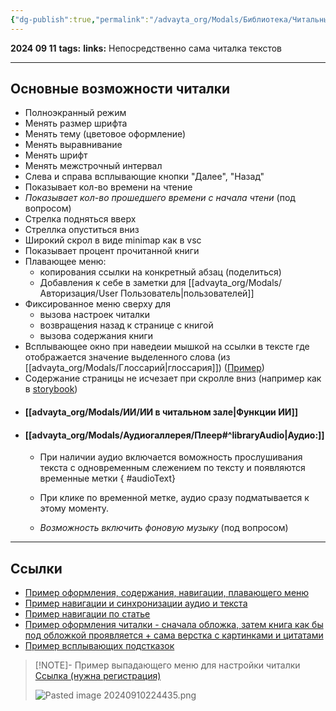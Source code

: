 ```yaml
---
{"dg-publish":true,"permalink":"/advayta_org/Modals/Библиотека/Читальный зал/"}
---
```


**2024 09 11**
**tags:**
**links:** 
Непосредственно сама читалка текстов

---
## Основные возможности читалки

- Полноэкранный режим
- Менять размер шрифта
- Менять тему (цветовое оформление)
- Менять выравнивание
- Менять шрифт
- Менять межстрочный интервал
- Слева и справа всплывающие кнопки "Далее", "Назад"
- Показывает кол-во времени на чтение
- *Показывает кол-во прошедшего времени с начала чтени* (под вопросом)
- Стрелка подняться вверх
- Стреллка опуститься вниз
- Широкий скрол в виде minimap как в vsc
- Показывает процент прочитанной книги
- Плавающее меню:
	- копирования ссылки на конкретный абзац (поделиться)
	- Добавления к себе в заметки для [[advayta_org/Modals/Авторизация/User Пользователь\|пользователей]]
- Фиксированное меню сверху для
	- вызова настроек читалки
	- возвращения назад к странице с книгой
	- вызова содержания книги
- Всплывающее окно при наведеии мышкой на ссылки в тексте где отображается значение выделенного слова (из [[advayta_org/Modals/Глоссарий\|глоссария]]) ([Пример](https://wiki2.org/ru/%D0%A2%D1%80%D0%B8%D0%BF%D1%83%D1%80%D0%B0%D1%81%D1%83%D0%BD%D0%B4%D0%B0%D1%80%D0%B8))
- Содержание страницы не исчезает при скролле вниз (например как в [storybook](https://getbootstrap.com/docs/5.3/getting-started/introduction/#quick-start))
- #### [[advayta_org/Modals/ИИ/ИИ в читальном зале\|Функции ИИ]]
- #### [[advayta_org/Modals/Аудиогаллерея/Плеер#^libraryAudio\|Аудио:]]
	- При наличии аудио включается воможность прослушивания текста с одновременным слежением по тексту и появляются временные метки
{ #audioText}

	- При клике по временной метке, аудио сразу подматывается к этому моменту.
	- *Возможность включить фоновую музыку* (под вопросом)
---
## Ссылки

- [Пример оформления, содержания, навигации, плавающего меню](https://www.oum.ru/yoga/vedicheskaya-kultura/yoga-vasishtkha-glava-3-o-sozdanii/?bookmark=BRV8xMDMwODBfcF8xMzZfMF8w0)
- [Пример навигации и синхронизации аудио и текста](https://audioveda.ru/audios/3210)
- [Пример навигации по статье](https://polka.academy/lists/94)
- [Пример оформления читалки - сначала обложка, затем книга как бы под обложкой проявляется + сама верстка с картинками и цитатами](https://polka.academy/articles/525)
- [Пример всплывающих подстказок](https://wiki2.org/ru/%D0%A2%D1%80%D0%B8%D0%BF%D1%83%D1%80%D0%B0%D1%81%D1%83%D0%BD%D0%B4%D0%B0%D1%80%D0%B8)

> [!NOTE]- Пример выпадающего меню для настройки читалки
> [Ссылка (нужна регистрация)](https://knigogid.ru/books/2190904-posle-trenirovki-sekrety-bystrogo-i-effektivnogo-vosstanovleniya/toread/fragment)
> 
> ![Pasted image 20240910224435.png](/img/user/data/Pasted%20image%2020240910224435.png)
